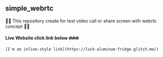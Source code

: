 ## simple_webrtc
📢🚨 This repository create for test video call or share screen with webrtc concept 📢🚨


#### Live Website click link below 🔥🔥🔥
```
[I'm an inline-style link](https://luck-aluminum-fridge.glitch.me/)
```
